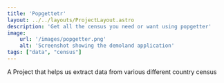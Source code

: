```yaml
---
title: 'Popgettetr'
layout: ../../layouts/ProjectLayout.astro
description: 'Get all the census you need or want using popgetter' 
image:
    url: '/images/popgetter.png'
    alt: 'Screenshot showing the demoland application'
tags: ["data", "census"]
---
```

 
A Project that helps us extract data from various different country census

